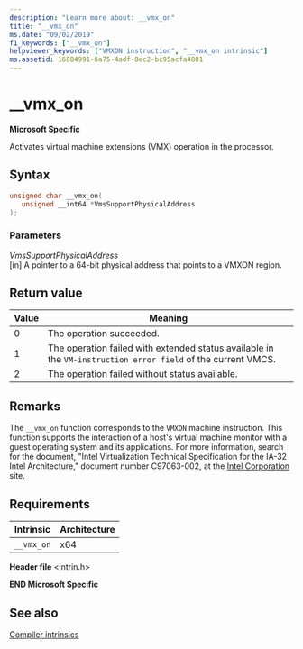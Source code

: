 ```yaml
---
description: "Learn more about: __vmx_on"
title: "__vmx_on"
ms.date: "09/02/2019"
f1_keywords: ["__vmx_on"]
helpviewer_keywords: ["VMXON instruction", "__vmx_on intrinsic"]
ms.assetid: 16804991-6a75-4adf-8ec2-bc95acfa4801
---
```

# __vmx_on

**Microsoft Specific**

Activates virtual machine extensions (VMX) operation in the processor.

## Syntax

```C
unsigned char __vmx_on(
   unsigned __int64 *VmsSupportPhysicalAddress
);
```

### Parameters

*VmsSupportPhysicalAddress*\
[in] A pointer to a 64-bit physical address that points to a VMXON region.

## Return value

|Value|Meaning|
|-----------|-------------|
|0|The operation succeeded.|
|1|The operation failed with extended status available in the `VM-instruction error field` of the current VMCS.|
|2|The operation failed without status available.|

## Remarks

The `__vmx_on` function corresponds to the `VMXON` machine instruction. This function supports the interaction of a host's virtual machine monitor with a guest operating system and its applications. For more information, search for the document, "Intel Virtualization Technical Specification for the IA-32 Intel Architecture," document number C97063-002, at the [Intel Corporation](https://software.intel.com/articles/intel-sdm) site.

## Requirements

|Intrinsic|Architecture|
|---------------|------------------|
|`__vmx_on`|x64|

**Header file** \<intrin.h>

**END Microsoft Specific**

## See also

[Compiler intrinsics](../intrinsics/compiler-intrinsics.md)
